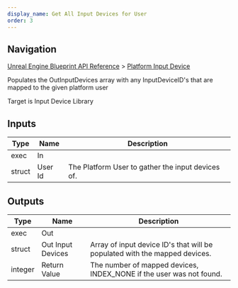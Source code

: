 ```yaml
---
display_name: Get All Input Devices for User
order: 3
---
```

## Navigation

[Unreal Engine Blueprint API Reference](https://dev.epicgames.com/documentation/en-us/unreal-engine/BlueprintAPI) > [Platform Input Device](https://dev.epicgames.com/documentation/en-us/unreal-engine/BlueprintAPI/PlatformInputDevice)

Populates the OutInputDevices array with any InputDeviceID's that are mapped to the given platform user

Target is Input Device Library

## Inputs

| Type | Name | Description |
| --- | --- | --- |
| exec | In |  |
| struct | User Id | The Platform User to gather the input devices of. |

## Outputs

| Type | Name | Description |
| --- | --- | --- |
| exec | Out |  |
| struct | Out Input Devices | Array of input device ID's that will be populated with the mapped devices. |
| integer | Return Value | The number of mapped devices, INDEX_NONE if the user was not found. |
